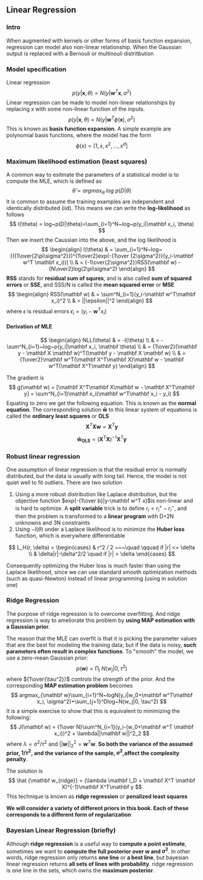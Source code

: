 ## 	Linear Regression

### Intro

When augmented with kernels or other forms of basis function expansion, regression can model also non-linear relationship. When the Gaussian output is replaced with a Bernouli or multinouli distritbution

### Model specification

Linear regression
$$
p(y|\mathbf x, \theta) = N(y|\mathbf w^T \mathbf x, \sigma^2)
$$
Linear regression can be made to model non-linear relationships by replacing x with some non-linear function of the inputs.
$$
p(y|\mathbf x, \theta) = N(y|\mathbf w^T \phi(\mathbf x), \sigma^2)
$$
This is known as **basis function expansion**. A simple example are polynomial basis functions, where the model has the form 
$$
\phi(x) = [1, x, x^2, ..., x^d]
$$

### Maximum likelihood estimation (least squares)

A common way to esitmate the parameters of a statistical model is to compute the MLE, which is defined as 
$$
\hat \theta = argmax_\theta ~ log ~p(D|\theta)
$$
It is common to assume the training examples are independent and identically distributed (iid). This means we can write the **log-likelihood** as follows
$$
l(\theta) = log~p(D|\theta)=\sum_{i=1}^N~log~p(y_i|\mathbf x_i, \theta)
$$
Then we insert the Caussian into the above, and the log likelihood is
$$
\begin{align} l(\theta) & = \sum_{i=1}^N~log~[({1\over{2\pi\sigma^2}})^{1\over2}exp(-{1\over {2\sigma^2}}(y_i-\mathbf w^T \mathbf x_i))] \\
& = {-1\over{2\sigma^2}}RSS(\mathbf w) - {N\over2}log(2\pi\sigma^2)
\end{align}
$$
**RSS** stands for **residual sum of squres**, and is also called **sum of squared errors** or **SSE**, and SSS/N is called the **mean squared error** or **MSE**
$$
\begin{align} RSS(\mathbf w) &  = \sum^N_{i=1}(y_i-\mathbf w^T\mathbf x_i)^2 \\
& = ||\epsilon||^2
\end{align}
$$
where $\epsilon$ is residual errors $\epsilon_i = (y_i - \mathbf w^Tx_i)$

#### Derivation of MLE

$$
\begin{align} NLL(\theta) 
& = -l(\theta) \\
& = -\sum^N_{i=1}~log~p(y_i|\mathbf x_i, \mathbf \theta) \\
& = {1\over2}(\mathbf y - \mathbf X \mathbf w)^T(\mathbf y - \mathbf X \mathbf w) \\
& = {1\over2}\mathbf w^T(\mathbf X^T\mathbf X)\mathbf w - \mathbf w^T(\mathbf X^T\mathbf y)
\end{align}
$$

The gradient is 
$$
g(\mathbf w) = [\mathbf X^T\mathbf X\mathbf w - \mathbf X^T\mathbf y] = \sum^N_{i=1}\mathbf x_i(\mathbf w^T\mathbf x_i - y_i)
$$
Equating to zero we get the following equation. This is known as the **normal equation**. The corresponding solution $\mathbf {\hat w}$ to this linear system of equations is called the **ordinary least squares** or **OLS**
$$
\mathbf X^T \mathbf X \mathbf w = \mathbf X^T\mathbf y
$$

$$
\mathbf {\hat w_{OLS}} = (\mathbf X^T \mathbf X)^{-1}\mathbf X^T\mathbf y
$$

### Robust linear regression

One assumption of linear regression is that the residual error is normally distributed, but the data is usually with long tail. Hence, the model is not quiet well to fit outliers. There are two solution

1.  Using a more robust distribution like Laplace distribution, but the objective function $exp(-{1\over b}|y-\mathbf w^T x)$is non-linear and is hard to optimize. A **split variable** trick is to define $r_i = r_i^+ - r_i^-$, and then the problem is transformed to a **linear program** with D+2N unknowns and 3N constraints
2.  Using $-l(\theta)$ under a Laplace likelihood is to minimize the **Huber loss** function, which is everywhere differentiable 

$$
L_H(r, \delta) = \begin{cases} & r^2 / 2 ~~~\quad \qquad if |r| <= \delta \\
& \delta|r|-\delta^2/2 \quad if |r| > \delta
\end{cases}
$$

Consequently optimizing the Huber loss is much faster than using the Laplace likelihood, since we can use standard smooth optimization methods (such as quasi-Newton) instead of linear programming (using in solution one)

### Ridge Regression

The purpose of ridge regression is to overcome overfitting. And ridge regression is way to ameliorate this problem by **using MAP estimation with a Gaussian prior**.

The reason that the MLE can overfit is that it is picking the parameter values that are the best for modeling the training data; but if the data is noisy, **such parameters often result in complex functions**. To "smooth" the model, we use a zero-mean Gaussian prior:
$$
p(\mathbf w) = \prod_j~N(w_j|0, \tau^2)
$$
where ${1\over{\tau^2}}$ controls the strength of the prior. And the corresponding **MAP estimation problem** becomes
$$
argmax_{\mathbf w}\sum_{i=1}^N~logN(y_i|w_0+\mathbf w^T\mathbf x_i, \sigma^2)+\sum_{j=1}^Dlog~N(w_j|0, \tau^2)
$$
It is a simple exercise to show that this is equivalent to minimizing the following:
$$
J(\mathbf w) = {1\over N}\sum^N_{i=1}(y_i-(w_0+\mathbf w^T \mathbf x_i))^2 + \lambda||\mathbf w||^2_2
$$
where $\lambda = \sigma^2/\tau^2$ and $||\mathbf w||^2_2=\mathbf w^T\mathbf w$. **So both the variance of the assumed prior, $1 / \tau^2$, and the variance of the sample, $\sigma^2$,affect the complexity penalty**.

The solution is
$$
\hat {\mathbf w_{ridge}} = (\lambda \mathbf I_D + \mathbf X^T \mathbf X)^{-1}\mathbf X^T\mathbf y
$$
This technique is known as **ridge regression** or **penalized least squares**

**We will consider a variety of different priors in this book. Each of these corresponds to a different form of regularization**

### Bayesian Linear Regression (briefly)

Although **ridge regression** is a useful way to **compute a point estimate**, sometimes we want to **compute the full posterior over $\mathbf w$ and $\mathbf \sigma^2$**. In other words, ridge regression only returns **one line** or **a best line**, but bayesian linear regression returns **all sets of lines with probability**. ridge regression is one line in the sets, which owns the **maximum posterior**.


